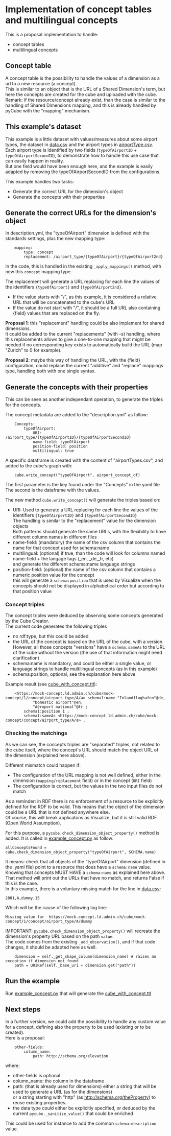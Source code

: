 # Implementation of concept tables and multilingual concepts
This is a proposal implementation to handle:
- concept tables
- multilingual concepts

## Concept table 
A concept table is the possibility to handle the values of a dimension as a url to a new resource (a concept).  
This is similar to an object that is the URL of a Shared Dimension's term, but here the concepts are created for the cube and uploaded with the cube.  
Remark: if the resource/concept already exist, than the case is similar to the handling of Shared Dimensions mapping, and this is already handled by pyCube with the "mapping" mechanism.  

## This example's dataset
This example is a little dataset with values/measures about some airport types, the dataset in [data.csv](data.csv) and the airport types in [airportType.csv](airportType.csv).  
Each airport type is identified by two fields (`typeOfAirportID` + `typeOfAirportSecondID`), to demonstrate how to handle this use case that can easily happen in reality.  
But one field would have been enough here, and the example is easily adapted by removing the typeOfAirportSecondID from the configurations.

This example handles two tasks:
- Generate the correct URL for the dimension's object
- Generate the concepts with their properties

## Generate the correct URLs for the dimension's object
In description.yml, the "typeOfAirport" dimension is defined with the standards settings, plus the new mapping type:
```
	mapping:
		type: concept
		replacement: /airport_type/{typeOfAirport}/{typeOfAirport2nd}    
```

In the code, this is handled in the existing `_apply_mappings()` method, with new this `concept` mapping type.  

The replacement will generate a URL replacing for each line the values of the identifiers `{typeOfAirport}` and `{typeOfAirport2nd}`.  
- If the value starts with "/", as this example, it is considered a relative URL that will be concatenated to the cube's URL
- If the value do not start with "/", it should be a full URL also containing {field} values that are replaced on the fly.  

**Proposal 1**: this "replacement" handling could be also implement for shared dimensions.  
It could be added to the current "replacements" (with -s) handling, where this replacements allows to give a one-to-one mapping
that might be needed if no corresponding key exists to automatically build the URL (map "Zurich" to 0 for example).  

**Proposal 2**: maybe this way of handling the URL, with the {field} configuration, could replace the current "additive" and "replace" mappings type, handling both with one single syntax.

## Generate the concepts with their properties
This can be seen as another independant operation, to generate the triples for the concepts.  

The concept metadata are added to the "description.yml" as follow:
```
	Concepts:
		typeOfAirport:
			URI: /airport_type/{typeOfAirportID}/{typeOfAirportSecondID}
			name-field: typeOfAirport
			position-field: position
			multilingual: true 
```

A specific dataframe is created with the content of "airportTypes.csv", and added to the cube's graph with:
```
	cube.write_concept("typeOfAirport", airport_concept_df)
```
The first parameter is the key found under the "Concepts" in the yaml file  
The second is the dataframe with the values.  

The new method `cube.write_concept()` will generate the triples based on:  
- URI: Used to generate a URL replacing for each line the values of the identifiers `{typeOfAirportID}` and `{typeOfAirportSecondID}`      
The handling is similar to the "replacement" value for the dimension objects  
Both patterns should generate the same URLs, with the flexibility to have different column names in different files  
- name-field: (mandatory) the name of the csv column that contains the name for that concept used for schema:name  
- multilingual: (optional) if true, than the code will look for columns named name-field + the langage tags (_en, _de,_fr, etc)  
and generate the different schema:name language strings
- position-field: (optional) the name of the csv column that contains a numeric position value for the concept  
this will generate a `schema:position` that is used by Visualize when the concepts should not be displayed in alphabetical order but according to that position value

### Concept triples
The concept triples were deduced by observing some concepts generated by the Cube Creator.  
The current code generates the following triples
- no rdf:type, but this could be added
- the URL of the concept is based on the URL of the cube, with a version  
However, all those concepts "versions" have a `schema:sameAs` to the URL of the cube without the version (the use of that information might need clarification)
- schema:name is mandatory, and could be either a single value, or language strings to handle multilingual concepts (as in this example)
- schema:position, optional, see the explanation here above

Example result (see [cube_with_concept.ttl](cube_with_concept.ttl)):
```
	<https://mock-concept.ld.admin.ch/cube/mock-concept/1/concept/airport_type/A/a> schema1:name "Inlandflughafen"@de,
			"Domestic airport"@en,
			"Aéroport national"@fr ;
		schema1:position 1 ;
		schema1:sameAs <https://mock-concept.ld.admin.ch/cube/mock-concept/concept/airport_type/A/a> .  
```

### Checking the matchings
As we can see, the concepts triples are "separated" triples, not related to the cube itself, where the concept's URL should match the object URL of the dimension (explained here above).  

Different mismatch could happen if:
- The configuration of the URL mapping is not well defined, either in the dimension (`mapping/replacement` field) or in the concept (`URI` field)
- The configuration is correct, but the values in the two input files do not match

As a reminder: in RDF there is no enforcement of a resource to be explicitly defined for the RDF to be valid. This means that the object of the dimension could be a URL that is not defined anywhere else.  
Of course, this will break applicatons as Visualize, but it is still valid RDF (Open World Assumption).  

For this purpose, a `pycube.check_dimension_object_property()` method is added.
It is called in [example_concept.py](example_concept.py) as follow:  
```
allConceptsFound = cube.check_dimension_object_property("typeOfAirport", SCHEMA.name)
```
It means: check that all objects of the "typeOfAirport" dimension (defined in the .yaml file) point to a resource that does have a `schema:name` value. Knowing that concepts MUST HAVE a `schema:name` as explained here above.
That method will print out the URLs that have no match, and returns False if this is the case.  
In this example, there is a voluntary missing match for the line in [data.csv](data.csv):  
```
2001,A,dummy,15
```
Which will be the cause of the following log line:
```
Missing value for  https://mock-concept.ld.admin.ch/cube/mock-concept/1/concept/airport_type/A/dummy
```

IMPORTANT: `pycube.check_dimension_object_property()` will recreate the dimension's property URL based on the path `value`.  
The code comes from the existing `_add_observation()`, and if that code changes, it should be adapted here as well.
```
    dimension = self._get_shape_column(dimension_name) # raises an exception if dimension not found
    path = URIRef(self._base_uri + dimension.get("path"))
```	

##  Run the example
Run [example_concept.py](example_concept.py) that will generate the [cube_with_concept.ttl](cube_with_concept.ttl)

## Next steps
In a further version, we could add the possibility to handle any custom value for a concept, defining also the property to be used (existing or to be created).  
Here is a proposal:
```
	other-fields:
		column_name:
			path: http://schema.org/elevation 
```		
where:
- other-fields is optional
- column_name: the column in the dataframe 
- path: (that is already used for dimensions) either a string that will be used to generate a URL (as for the dimensions)  
or a string starting with "http" (as http://schema.org/theProperty) to reuse existing properties. 
- the data type could either be explicitly specified, or deduced by the current `pycube._sanitize_value()` that could be enriched

This could be used for instance to add the common `schema:description` value. 